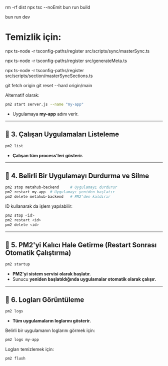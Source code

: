 rm -rf dist
npx tsc --noEmit
bun run build

bun run dev





# Temizlik için:




npx ts-node -r tsconfig-paths/register src/scripts/sync/masterSync.ts


npx ts-node -r tsconfig-paths/register src/generateMeta.ts

npx ts-node -r tsconfig-paths/register src/scripts/section/masterSyncSections.ts


git fetch origin
git reset --hard origin/main



Alternatif olarak:
```sh
pm2 start server.js --name "my-app"
```
- Uygulamaya **my-app** adını verir.

---

## **📌 3. Çalışan Uygulamaları Listeleme**
```sh
pm2 list
```
- **Çalışan tüm process’leri gösterir.**

---

## **📌 4. Belirli Bir Uygulamayı Durdurma ve Silme**
```sh
pm2 stop metahub-backend     # Uygulamayı durdurur
pm2 restart my-app  # Uygulamayı yeniden başlatır
pm2 delete metahub-backend   # PM2’den kaldırır
```

ID kullanarak da işlem yapılabilir:
```sh
pm2 stop <id>
pm2 restart <id>
pm2 delete <id>
```

---

## **📌 5. PM2'yi Kalıcı Hale Getirme (Restart Sonrası Otomatik Çalıştırma)**
```sh
pm2 startup
```
- **PM2'yi sistem servisi olarak başlatır.**
- Sunucu **yeniden başlatıldığında uygulamalar otomatik olarak çalışır.**

---

## **📌 6. Logları Görüntüleme**
```sh
pm2 logs
```
- **Tüm uygulamaların loglarını gösterir.**

Belirli bir uygulamanın loglarını görmek için:
```sh
pm2 logs my-app
```

Logları temizlemek için:
```sh
pm2 flush
```
